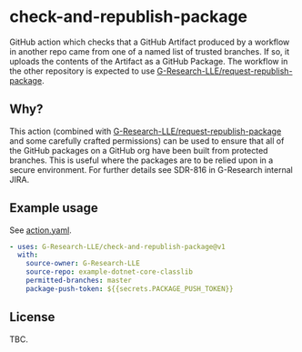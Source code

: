 # check-and-republish-package

GitHub action which checks that a GitHub Artifact produced by a workflow in another repo came from one of a named list of trusted branches. If so, it uploads the contents of the Artifact as a GitHub Package.
The workflow in the other repository is expected to use [G-Research-LLE/request-republish-package](https://github.com/G-Research-LLE/request-republish-package).

## Why?

This action (combined with [G-Research-LLE/request-republish-package](https://github.com/G-Research-LLE/request-republish-package) and some carefully crafted permissions)
can be used to ensure that all of the GitHub packages on a GitHub org have been built from protected branches. This is useful where the packages are to be relied upon in a
secure environment. For further details see SDR-816 in G-Research internal JIRA.

## Example usage

See [action.yaml](action.yaml).

```yaml
- uses: G-Research-LLE/check-and-republish-package@v1
  with:
    source-owner: G-Research-LLE
    source-repo: example-dotnet-core-classlib
    permitted-branches: master
    package-push-token: ${{secrets.PACKAGE_PUSH_TOKEN}}
```

## License

TBC.
